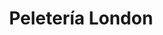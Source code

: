 ---
title: "Peletería London"
url: /ciudad-autonoma-de-buenos-aires/peleteria-london/
shop: Kleidung
---